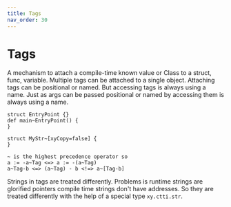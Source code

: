 ```yaml
---
title: Tags
nav_order: 30
---
```

# Tags

A mechanism to attach a compile-time known value or Class to a struct, func, variable. Multiple tags can be attached to a single object. Attaching tags can be positional or named. But accessing tags is always using a name. Just as args can be passed positional or named by accessing them is always using a name.

```xy
struct EntryPoint {}
def main~EntryPoint() {
}

struct MyStr~[xyCopy=false] {
}

~ is the highest precedence operator so
a := -a~Tag <=> a := -(a~Tag)
a~Tag-b <=> (a~Tag) - b <!=> a~[Tag-b]
```

Strings in tags are treated differently. Problems is runtime strings are glorified pointers compile time strings don't have addresses. So they are treated differently with the help of a special type `xy.ctti.str`.